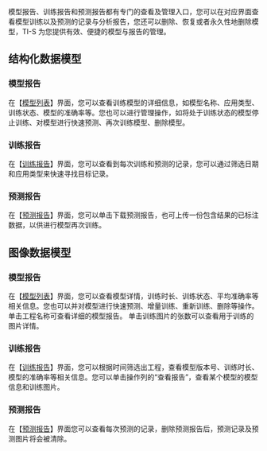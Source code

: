 模型报告、训练报告和预测报告都有专门的查看及管理入口，您可以在对应界面查看模型训练以及预测的记录与分析报告，您还可以删除、恢复或者永久性地删除模型，TI-S 为您提供有效、便捷的模型与报告的管理。

## 结构化数据模型

### 模型报告
在【[模型列表](https://console.cloud.tencent.com/tis/modules)】界面，您可以查看训练模型的详细信息，如模型名称、应用类型、训练状态、模型的准确率等。您也可以进行管理操作，如将处于训练状态的模型停止训练、对模型进行快速预测、再次训练模型、删除模型。


### 训练报告
在【[训练报告](https://console.cloud.tencent.com/tis/report/train)】界面，您可以查看到每次训练和预测的记录，您可以通过筛选日期和应用类型来快速寻找目标记录。

### 预测报告
在【[预测报告](https://console.cloud.tencent.com/tis/report/prediction)】界面，您可以单击下载预测报告，也可上传一份包含结果的已标注数据，以供进行模型再次训练。


## 图像数据模型
### 模型报告
在【[模型列表](https://console.cloud.tencent.com/tis/photo_modules)】界面，您可以查看模型详情，训练时长、训练状态、平均准确率等相关信息。您也可以并对模型进行快速预测、增量训练、重新训练、删除等操作。
单击工程名称可查看详细的模型报告。
单击训练图片的张数可以查看用于训练的图片详情。


### 训练报告
在【[训练报告](https://console.cloud.tencent.com/tis/photo_report/train)】界面，您可以根据时间筛选出工程，查看模型版本号、训练时长、模型的准确率等相关信息。您可以单击操作列的“查看报告”，查看某个模型的模型信息和训练图片。

### 预测报告
在【[预测报告](https://console.cloud.tencent.com/tis/photo_report/prediction)】界面您可以查看每次预测的记录，删除预测报告后，预测记录及预测图片将会被清除。
